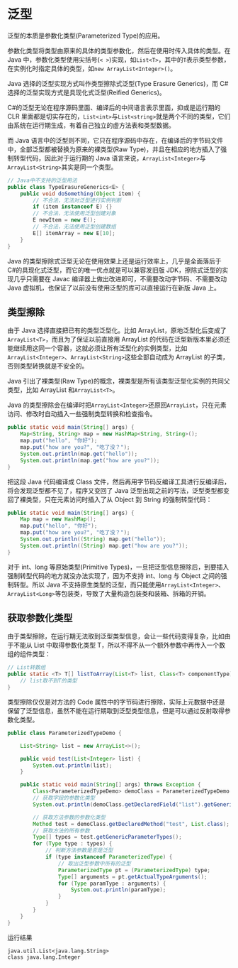 # 泛型

泛型的本质是参数化类型(Parameterized Type)的应用。

参数化类型将类型由原来的具体的类型参数化，然后在使用时传入具体的类型。在 Java 中，参数化类型使用尖括号(`< >`)实现，如`List<T>`，其中的`T`表示类型参数，在实例化时指定具体的类型，如`new ArrayList<Integer>()`。

Java 选择的泛型实现方式叫作类型擦除式泛型(Type Erasure Generics)，而 C#选择的泛型实现方式是具现化式泛型(Reified Generics)。

C#的泛型无论在程序源码里面、编译后的中间语言表示里面，抑或是运行期的 CLR 里面都是切实存在的，`List<int>`与`List<string>`就是两个不同的类型，它们由系统在运行期生成，有着自己独立的虚方法表和类型数据。

而 Java 语言中的泛型则不同，它只在程序源码中存在，在编译后的字节码文件中，全部泛型都被替换为原来的裸类型(Raw Type)，并且在相应的地方插入了强制转型代码，因此对于运行期的 Java 语言来说，`ArrayList<Integer>`与`ArrayList<String>`其实是同一个类型。

```java
// Java中不支持的泛型用法
public class TypeErasureGenerics<E> {
    public void doSomething(Object item) {
        // 不合法，无法对泛型进行实例判断
        if (item instanceof E) {}
        // 不合法，无法使用泛型创建对象
        E newItem = new E();
        // 不合法，无法使用泛型创建数组
        E[] itemArray = new E[10];
    }
}
```

Java 的类型擦除式泛型无论在使用效果上还是运行效率上，几乎是全面落后于 C#的具现化式泛型，而它的唯一优点就是可以兼容发旧版 JDK，擦除式泛型的实现几乎只需要在 Javac 编译器上做出改进即可，不需要改动字节码、不需要改动 Java 虚拟机，也保证了以前没有使用泛型的库可以直接运行在新版 Java 上。

## 类型擦除

由于 Java 选择直接把已有的类型泛型化。比如 ArrayList，原地泛型化后变成了`ArrayList<T>`，而且为了保证以前直接用 ArrayList 的代码在泛型新版本里必须还能继续用这同一个容器，这就必须让所有泛型化的实例类型，比如`ArrayList<Integer>`、`ArrayList<String>`这些全部自动成为 ArrayList 的子类，否则类型转换就是不安全的。

Java 引出了裸类型(Raw Type)的概念，裸类型是所有该类型泛型化实例的共同父类型，比如 ArrayList 和`ArrayList<T>`。

Java 的类型擦除会在编译时把`ArrayList<Integer>`还原回`ArrayList`，只在元素访问、修改时自动插入一些强制类型转换和检查指令。

```java
public static void main(String[] args) {
    Map<String, String> map = new HashMap<String, String>();
    map.put("hello", "你好");
    map.put("how are you?", "吃了没？");
    System.out.println(map.get("hello"));
    System.out.println(map.get("how are you?"));
}
```

把这段 Java 代码编译成 Class 文件，然后再用字节码反编译工具进行反编译后，将会发现泛型都不见了，程序又变回了 Java 泛型出现之前的写法，泛型类型都变回了裸类型，只在元素访问时插入了从 Object 到 String 的强制转型代码：

```java
public static void main(String[] args) {
    Map map = new HashMap();
    map.put("hello", "你好");
    map.put("how are you?", "吃了没？");
    System.out.println((String) map.get("hello"));
    System.out.println((String) map.get("how are you?"));
}
```

对于 int、long 等原始类型(Primitive Types)，一旦把泛型信息擦除后，到要插入强制转型代码的地方就没办法实现了，因为不支持 int、long 与 Object 之间的强制转型。所以 Java 不支持原生类型的泛型，而只能使用`ArrayList<Integer>`、`ArrayList<Long>`等包装类，导致了大量构造包装类和装箱、拆箱的开销。

## 获取参数化类型

由于类型擦除，在运行期无法取到泛型类型信息，会让一些代码变得复杂，比如由于不能从 List 中取得参数化类型 T，所以不得不从一个额外参数中再传入一个数组的组件类型：

```java
// List转数组
public static <T> T[] listToArray(List<T> list, Class<T> componentType) {
    // list取不到T的类型
}
```

类型擦除仅仅是对方法的 Code 属性中的字节码进行擦除，实际上元数据中还是保留了泛型信息，虽然不能在运行期取到泛型类型信息，但是可以通过反射取得参数化类型。

```java
public class ParameterizedTypeDemo {

    List<String> list = new ArrayList<>();

    public void test(List<Integer> list) {
        System.out.println(list);
    }

    public static void main(String[] args) throws Exception {
        Class<ParameterizedTypeDemo> demoClass = ParameterizedTypeDemo.class;
        // 获取字段的参数化类型
        System.out.println(demoClass.getDeclaredField("list").getGenericType());

        // 获取方法参数的参数化类型
        Method test = demoClass.getDeclaredMethod("test", List.class);
        // 获取方法的所有参数
        Type[] types = test.getGenericParameterTypes();
        for (Type type : types) {
            // 判断方法参数是否是泛型
            if (type instanceof ParameterizedType) {
                // 取出泛型参数中所有的泛型
                ParameterizedType pt = (ParameterizedType) type;
                Type[] arguments = pt.getActualTypeArguments();
                for (Type paramType : arguments) {
                    System.out.println(paramType);
                }
            }
        }
    }
}
```

运行结果

```
java.util.List<java.lang.String>
class java.lang.Integer
```
